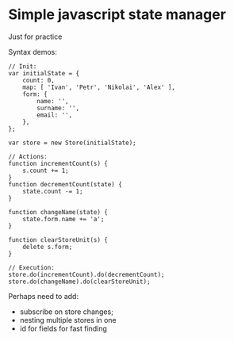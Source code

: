 # Simple javascript state manager

Just for practice

Syntax demos:

    // Init:
    var initialState = {
        count: 0,
        map: [ 'Ivan', 'Petr', 'Nikolai', 'Alex' ],
        form: {
            name: '',
            surname: '',
            email: '',
        },
    };
    
    var store = new Store(initialState);

    // Actions:
    function incrementCount(s) {
        s.count += 1;
    }
    function decrementCount(state) {
        state.count -= 1;
    }

    function changeName(state) {
        state.form.name += 'a';
    }

    function clearStoreUnit(s) {
        delete s.form;
    }
    
    // Execution:
    store.do(incrementCount).do(decrementCount);
    store.do(changeName).do(clearStoreUnit);
    
Perhaps need to add: 

- subscribe on store changes;
- nesting multiple stores in one
- id for fields for fast finding

